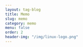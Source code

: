 ```yaml
---
layout: tag-blog
title: Memo
slug: memo
category: memo
menu: false
order: 2
header-img: "/img/linux-logo.png"
---
```


